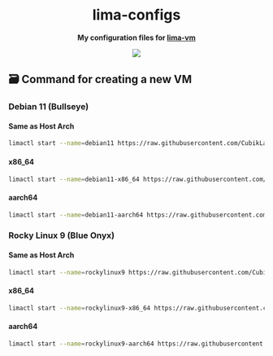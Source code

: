 <h1 align="center">lima-configs</h1>

<p align="center">
    <b>
        My configuration files for <a href="https://github.com/lima-vm/lima">lima-vm</a>
    </b>
</p>

<p align="center">
  <a href="LICENSE">
    <img src="https://img.shields.io/badge/License-Apache--2.0-important?style=for-the-badge" />
  </a>
</p>

## 🗃️ Command for creating a new VM

### Debian 11 (Bullseye)

#### Same as Host Arch

```bash
limactl start --name=debian11 https://raw.githubusercontent.com/CubikLab/lima-configs/main/debian11.yaml
```

#### x86_64

```bash
limactl start --name=debian11-x86_64 https://raw.githubusercontent.com/CubikLab/lima-configs/main/debian11-x86_64.yaml
```

#### aarch64

```bash
limactl start --name=debian11-aarch64 https://raw.githubusercontent.com/CubikLab/lima-configs/main/debian11-aarch64.yaml
```

### Rocky Linux 9 (Blue Onyx)

#### Same as Host Arch

```bash
limactl start --name=rockylinux9 https://raw.githubusercontent.com/CubikLab/lima-configs/main/rockylinux9.yaml
```

#### x86_64

```bash
limactl start --name=rockylinux9-x86_64 https://raw.githubusercontent.com/CubikLab/lima-configs/main/rockylinux9-x86_64.yaml
```

#### aarch64

```bash
limactl start --name=rockylinux9-aarch64 https://raw.githubusercontent.com/CubikLab/lima-configs/main/rockylinux9-aarch64.yaml
```
